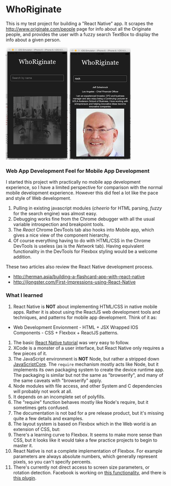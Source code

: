 # WhoRiginate

This is my test project for building a "React Native" app.  It scrapes the http://www.originate.com/people page for info about all the Originate people, and provides the user with a fuzzy search TextBox to display the info about a given person.

![Home Screen](https://raw.githubusercontent.com/mjhm/WhoRiginate/master/doc/screenshot_home.png) ![Search for "rock"](https://raw.githubusercontent.com/mjhm/WhoRiginate/master/doc/screenshot_rock.png)


### Web App Development Feel for Mobile App Development

I started this project with practically no mobile app development experience, so I have a limited perspective for comparison with the normal mobile development experience. However this did feel a lot like the pace and style of Web development.

1. Pulling in existing javascript modules (*cheerio* for HTML parsing, *fuzzy* for the search engine) was almost easy.
1. Debugging works fine from the Chrome debugger with all the usual variable introspection and breakpoint tools.
1. The *React* Chrome DevTools tab also hooks into Mobile app, which gives a nice view of the component hierarchy.
1. Of course everything having to do with HTML/CSS in the Chrome DevTools is useless (as is the *Network* tab). Having equivalent functionality in the DevTools for Flexbox styling would be a welcome addition.

These two articles also review the React Native development process.
* http://herman.asia/building-a-flashcard-app-with-react-native
* http://jlongster.com/First-Impressions-using-React-Native


### What I learned

1. React Native is **NOT** about implementing HTML/CSS in native mobile apps. Rather it is about using the ReactJS web development tools and techniques, and patterns for mobile app development.  Think of it as:
  * Web Development Envionment - HTML + JSX Wrapped IOS Components - CSS + Flexbox + ReactJS patterns.
1. The basic [React Native tutorial](http://facebook.github.io/react-native/docs/tutorial.html) was very easy to follow.
1. XCode is a monster of a user interface, but React Native only requires a few pieces of it.
1. The JavaScript environment is **NOT** Node, but rather a stripped down [JavaScriptCore](http://trac.webkit.org/wiki/JavaScriptCore). The `require` mechanism mostly acts like Node, but it implements its own packaging system to create the device runtime app.  The packaging is similar but not the same as "browserify", and many of the same caveats with "browserify" apply.
  1. Node modules with file access, and other System and C dependencies will probably not work at all.
  1. It depends on an incomplete set of polyfills.
  1. The "require" function behaves mostly like Node's require, but it sometimes gets confused.
1. The documentation is not bad for a pre release product, but it's missing quite a few details and examples.
1. The layout system is based on Flexbox which in the Web world is an extension of CSS, but:
  1. There's a learning curve to Flexbox.  It seems to make more sense than CSS, but it looks like it would take a few practice projects to begin to master it.
  2. React Native is not a complete implementation of Flexbox. For example parameters are always absolute numbers, which generally represent pixels, so you can't specify percents. 
  3. There's currently not direct access to screen size parameters, or rotation detection. Facebook is working on [this functionality](https://github.com/facebook/react-native/issues/25), and there is [this plugin](https://github.com/pjjanak/react-native-viewport).
 
